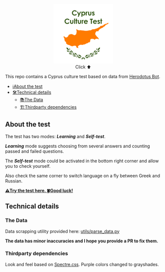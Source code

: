 <p align="center">
  <a href="https://mrfeod.github.io/cycult/">
    <img src="https://github.com/mrfeod/cycult/blob/master/icon/android-chrome-192x192.png?raw=true" alt="Cyprus Culture Logo" />
  </a>
  <br>Click ⬆️
</p>

This repo contains a Cyprus culture test based on data from [Herodotus Bot](https://github.com/vladIev/herodotus-bot).

- [ℹ️About the test](#about-the-test)
- [🛠️Technical details](#technical-details)
  - [📚The Data](#the-data)
  - [🏗️Thirdparty dependencies](#thirdparty-dependencies)

## About the test
The test has two modes: ***Learning*** and ***Self-test***.

***Learning*** mode suggests choosing from several answers and counting passed and failed questions.

The ***Self-test*** mode could be activated in the bottom right corner and allow you to check yourself.

Also check the same corner to switch language on a fly between Greek and Russian.

**[⚠️Try the test here. 🍀Good luck!](https://mrfeod.github.io/cycult/)**

## Technical details

### The Data
Data scrapping utility provided here: [utils/parse_data.py](utils/parse_data.py)

**The data has minor inaccuracies and I hope you provide a PR to fix them.**

### Thirdparty dependencies
Look and feel based on [Spectre.css](https://github.com/picturepan2/spectre/tree/v0.5.9). Purple colors changed to grayshades.

